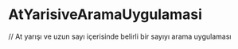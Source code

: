 # AtYarisiveAramaUygulamasi

// At yarışı ve uzun sayı içerisinde belirli bir sayıyı arama uygulaması
